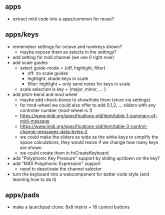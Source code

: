 ## apps

* extract midi code into a apps/common for reuse?

## apps/keys

* rememeber settings for octave and numkeys shown?
  * maybe expose them as selects in the settings?
* add setting for midi channel (we use 0 right now)
* add scale guides
  * select guide-mode = {off, highlight, filter}
    * off: no scale guides
    * highlight: shade keys in scale
    * filter: highlight + only send notes for keys in scale
  * scale selection is key + {major, minor, ... }
* add pitch-bend and mod wheel
  * maybe add check-boxes to show/hide them (store via settings)
  * for mod-wheel we could also offer to add 0,1,2, ... sliders with any controller number (mod-wheel is 1)
  * https://www.midi.org/specifications-old/item/table-1-summary-of-midi-message
  * https://www.midi.org/specifications-old/item/table-3-control-change-messages-data-bytes-2
  * we could make the sliders as wide as the white keys to simplify the space calculations, they would resize if we change how many keys are shown
  * we could create them in fnCreateKeyboard
* add "Polyphonic Key Pressure" support by sliding up/down on the key?
* add "MIDI Polyphonic Expression" support
  * need to deactivate the channel selector
* turn the keyboard into a webcomponent for better code style (and learning how to do it)


## apps/pads

* make a launchpad clone: 8x8 matrix + 16 control buttons
